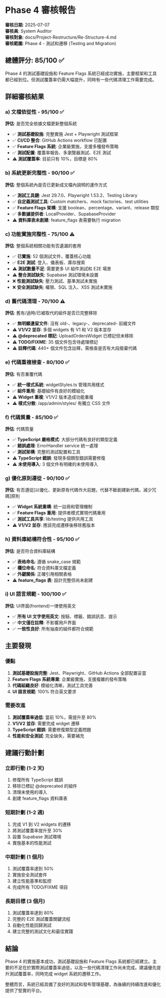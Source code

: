 # Phase 4 審核報告

**審核日期**: 2025-07-07  
**審核員**: System Auditor  
**審核對象**: docs/Project-Restructure/Re-Structure-4.md  
**審核範圍**: Phase 4 - 測試和遷移 (Testing and Migration)

## 總體評分: 85/100 ✅

Phase 4 的測試基礎設施和 Feature Flags 系統已經成功實施，主要框架和工具都已經到位。但測試覆蓋率仍需大幅提升，同時有一些代碼清理工作需要完成。

## 詳細審核結果

### a) 文檔依從性 - 95/100 ✅
**評估**: 是否完全依據文檔更新整個系統

- ✅ **測試基礎設施**: 完整實施 Jest + Playwright 測試框架
- ✅ **CI/CD 整合**: GitHub Actions workflow 已配置
- ✅ **Feature Flags 系統**: 企業級實施，支援多種發布策略
- ✅ **測試配置**: 覆蓋率報告、多瀏覽器測試、E2E 測試
- ⚠️ **測試覆蓋率**: 目前只有 10%，目標是 80%

### b) 系統更新完整性 - 90/100 ✅
**評估**: 整個系統內是否已更新成文檔內說明的運作方式

- ✅ **測試工具鏈**: Jest 29.7.0、Playwright 1.53.2、Testing Library
- ✅ **自定義測試工具**: Custom matchers、mock factories、test utilities
- ✅ **Feature Flags 架構**: 支援 boolean、percentage、variant、release 類型
- ✅ **多數據提供者**: LocalProvider、SupabaseProvider
- ⚠️ **資料庫表未創建**: feature_flags 表需要執行 migration

### c) 功能實施完整性 - 75/100 ⚠️
**評估**: 整個系統相關功能有否遺漏的套用

- ✅ **已實施**: 52 個測試文件，覆蓋核心功能
- ✅ **E2E 測試**: 登入、儀表板、庫存搜索
- ⚠️ **測試數量不足**: 需要更多 UI 組件測試和 E2E 場景
- ⚠️ **整合測試缺失**: Supabase 測試環境未設置
- ❌ **性能測試缺失**: 壓力測試、基準測試未實施
- ❌ **安全測試缺失**: 權限、SQL 注入、XSS 測試未實施

### d) 舊代碼清理 - 70/100 ⚠️
**評估**: 舊有/過時/已被取代的組件是否已完整移除

- ✅ **無明顯遺留文件**: 沒有 old-、legacy-、deprecated- 前綴文件
- ⚠️ **V1/V2 並存**: 多個 widgets 有 V1 和 V2 版本並存
- ⚠️ **@deprecated 標記**: UploadOrdersWidget 已標記但未移除
- ⚠️ **TODO/FIXME**: 35 個文件包含待處理標記
- ⚠️ **註釋代碼**: 440+ 個文件包含註釋，需檢查是否有大段廢棄代碼

### e) 代碼重複檢查 - 80/100 ✅
**評估**: 有否重覆代碼

- ✅ **統一樣式系統**: widgetStyles.ts 管理共用樣式
- ✅ **組件重用**: 基礎組件有良好的模組化
- ⚠️ **Widget 重複**: V1/V2 版本造成功能重複
- ⚠️ **樣式分散**: /app/admin/styles/ 有獨立 CSS 文件

### f) 代碼質量 - 85/100 ✅
**評估**: 代碼質量

- ✅ **TypeScript 嚴格模式**: 大部分代碼有良好的類型定義
- ✅ **錯誤處理**: ErrorHandler service 統一處理
- ✅ **測試架構**: 完整的測試配置和工具
- ⚠️ **TypeScript 錯誤**: 發現多個類型錯誤需要修復
- ⚠️ **未使用導入**: 3 個文件有明確的未使用導入

### g) 優化原則遵從 - 90/100 ✅
**評估**: 有否遵從[以優化、更新原有代碼作大前題，代替不斷創建新代碼，減少冗碼]原則

- ✅ **Widget 系統重構**: 統一註冊和管理機制
- ✅ **Feature Flags 重用**: 提供者模式實現代碼重用
- ✅ **測試工具共享**: lib/testing 提供共用工具
- ⚠️ **V1/V2 並存**: 應該完成遷移後移除舊版本

### h) 資料庫結構符合性 - 95/100 ✅
**評估**: 是否符合資料庫結構

- ✅ **表格命名**: 遵循 snake_case 規範
- ✅ **欄位命名**: 符合資料庫文檔定義
- ✅ **外鍵關係**: 正確引用相關表格
- ⚠️ **feature_flags 表**: 設計完整但尚未創建

### i) UI 語言規範 - 100/100 ✅
**評估**: UI界面(frontend)一律使用英文

- ✅ **所有 UI 文字使用英文**: 按鈕、標籤、錯誤訊息、提示
- ✅ **中文僅在註釋**: 不影響用戶界面
- ✅ **一致性良好**: 所有抽查的組件都符合規範

## 主要發現

### 優點
1. **測試基礎設施完整**: Jest、Playwright、GitHub Actions 全部配置妥當
2. **Feature Flags 系統專業**: 企業級實施，支援複雜的發布策略
3. **代碼組織良好**: 模組化清晰，測試工具完善
4. **UI 語言規範**: 100% 符合英文要求

### 需要改進
1. **測試覆蓋率過低**: 當前 10%，需提升至 80%
2. **V1/V2 並存**: 需要完成 widget 遷移
3. **TypeScript 錯誤**: 需要修復類型定義問題
4. **性能和安全測試**: 完全缺失，需要補充

## 建議行動計劃

### 立即行動 (1-2 天)
1. 修復所有 TypeScript 錯誤
2. 移除已標記 @deprecated 的組件
3. 清理未使用的導入
4. 創建 feature_flags 資料庫表

### 短期計劃 (1-2 週)
1. 完成 V1 到 V2 widgets 的遷移
2. 將測試覆蓋率提升至 30%
3. 設置 Supabase 測試環境
4. 實施基本的性能測試

### 中期計劃 (1 個月)
1. 測試覆蓋率達到 50%
2. 實施安全測試套件
3. 建立性能基準和監控
4. 完成所有 TODO/FIXME 項目

### 長期目標 (3 個月)
1. 測試覆蓋率達到 80%
2. 完整的 E2E 測試覆蓋關鍵流程
3. 自動化性能回歸測試
4. 建立完整的測試文化和最佳實踐

## 結論

Phase 4 的實施基本成功，測試基礎設施和 Feature Flags 系統都已經建立。主要的不足在於實際測試覆蓋率過低，以及一些代碼清理工作尚未完成。建議優先提升測試覆蓋率，同時完成 widget 系統的遷移工作。

整體而言，系統已經具備了良好的測試和發布管理基礎，為後續的持續改進和優化提供了堅實的平台。